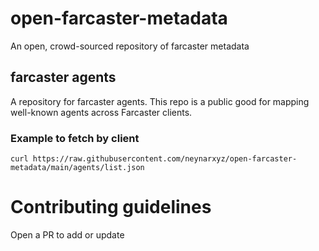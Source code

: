# open-farcaster-metadata
An open, crowd-sourced repository of farcaster metadata

## farcaster agents

A repository for farcaster agents. This repo is a public good for mapping well-known agents across Farcaster clients.

### Example to fetch by client
```
curl https://raw.githubusercontent.com/neynarxyz/open-farcaster-metadata/main/agents/list.json
```

# Contributing guidelines
Open a PR to add or update
  
